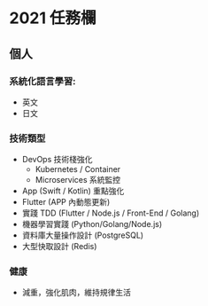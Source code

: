 # 2021 任務欄

## 個人

### 系統化語言學習:

- 英文
- 日文

### 技術類型

- DevOps 技術棧強化
  - Kubernetes / Container
  - Microservices 系統監控
- App (Swift / Kotlin) 重點強化
- Flutter (APP 內動態更新)
- 實踐 TDD (Flutter / Node.js / Front-End / Golang)
- 機器學習實踐 (Python/Golang/Node.js)
- 資料庫大量操作設計 (PostgreSQL)
- 大型快取設計 (Redis)

### 健康

- 減重，強化肌肉，維持規律生活
